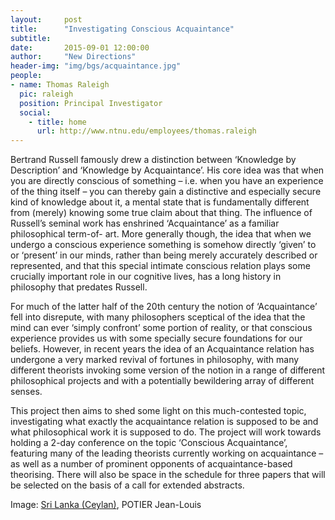 ```yaml
---
layout:     post
title:      "Investigating Conscious Acquaintance"
subtitle:   
date:       2015-09-01 12:00:00
author:     "New Directions"
header-img: "img/bgs/acquaintance.jpg"
people:
- name: Thomas Raleigh
  pic: raleigh
  position: Principal Investigator
  social:
    - title: home
      url: http://www.ntnu.edu/employees/thomas.raleigh
---
```


Bertrand Russell famously drew a distinction between ‘Knowledge by Description’ and ‘Knowledge by Acquaintance’. His core idea was that when you are directly conscious of something – i.e. when you have an experience of the thing itself – you can thereby gain a distinctive and especially secure kind of knowledge about it, a mental state that is fundamentally different from (merely) knowing some true claim about that thing. The influence of Russell’s seminal work has enshrined ‘Acquaintance’ as a familiar philosophical term-of- art. More generally though, the idea that when we undergo a conscious experience something is somehow directly ‘given’ to or ‘present’ in our minds, rather than being merely accurately described or represented, and that this special intimate conscious relation plays some crucially important role in our cognitive lives, has a long history in philosophy that predates Russell.

For much of the latter half of the 20th century the notion of ‘Acquaintance’ fell into disrepute, with many philosophers sceptical of the idea that the mind can ever ‘simply confront’ some portion of reality, or that conscious experience provides us with some specially secure foundations for our beliefs. However, in recent years the idea of an Acquaintance relation has undergone a very marked revival of fortunes in philosophy, with many different theorists invoking some version of the notion in a range of different philosophical projects and with a potentially bewildering array of different senses.

This project then aims to shed some light on this much-contested topic, investigating what exactly the acquaintance relation is supposed to be and what philosophical work it is supposed to do. The project will work towards holding a 2-day conference on the topic ‘Conscious Acquaintance’, featuring many of the leading theorists currently working on acquaintance – as well as a number of prominent opponents of acquaintance-based theorising. There will also be space in the schedule for three papers that will be selected on the basis of a call for extended abstracts.

<span class="caption text-muted">Image: 
<a href="https://www.flickr.com/photos/jeanlouispotier/8518037805/" target="_blank">Sri Lanka (Ceylan)</a>, 
POTIER Jean-Louis</span>
